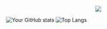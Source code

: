 <div align="center">
  <img src="https://github.com/user-attachments/assets/6097cbec-7c1a-4726-b096-77f705265607" />
</div>

![Your GitHub stats](https://github-readme-stats.vercel.app/api?username=hoji510&show_icons=true&bg_color=00000000)
![Top Langs](https://github-readme-stats.vercel.app/api/top-langs/?username={hoji510})


